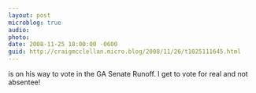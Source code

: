 ```yaml
---
layout: post
microblog: true
audio: 
photo: 
date: 2008-11-25 18:00:00 -0600
guid: http://craigmcclellan.micro.blog/2008/11/26/t1025111645.html
---
```

is on his way to vote in the GA Senate Runoff. I get to vote for real and not absentee!
